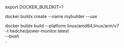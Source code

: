 

export DOCKER_BUILDKIT=1

docker buildx create --name mybuilder --use


docker buildx build --platform linux/amd64,linux/arm/v7 \
  -t hedche/power-monitor:latest \
  --push \
  .
